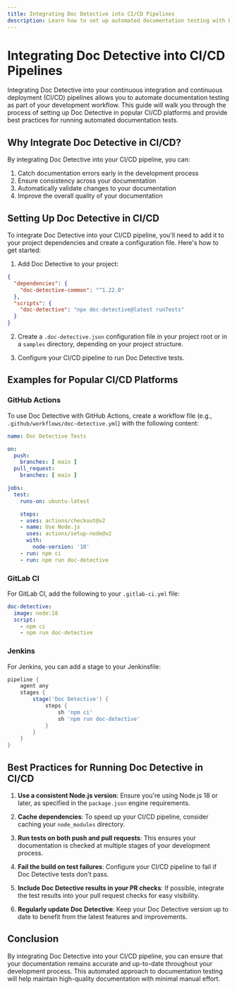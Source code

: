 ```yaml
---
title: Integrating Doc Detective into CI/CD Pipelines
description: Learn how to set up automated documentation testing with Doc Detective in your continuous integration and continuous deployment (CI/CD) workflows.
---
```


# Integrating Doc Detective into CI/CD Pipelines

Integrating Doc Detective into your continuous integration and continuous deployment (CI/CD) pipelines allows you to automate documentation testing as part of your development workflow. This guide will walk you through the process of setting up Doc Detective in popular CI/CD platforms and provide best practices for running automated documentation tests.

## Why Integrate Doc Detective in CI/CD?

By integrating Doc Detective into your CI/CD pipeline, you can:

1. Catch documentation errors early in the development process
2. Ensure consistency across your documentation
3. Automatically validate changes to your documentation
4. Improve the overall quality of your documentation

## Setting Up Doc Detective in CI/CD

To integrate Doc Detective into your CI/CD pipeline, you'll need to add it to your project dependencies and create a configuration file. Here's how to get started:

1. Add Doc Detective to your project:

```json
{
  "dependencies": {
    "doc-detective-common": "^1.22.0"
  },
  "scripts": {
    "doc-detective": "npx doc-detective@latest runTests"
  }
}
```

2. Create a `.doc-detective.json` configuration file in your project root or in a `samples` directory, depending on your project structure.

3. Configure your CI/CD pipeline to run Doc Detective tests.

## Examples for Popular CI/CD Platforms

### GitHub Actions

To use Doc Detective with GitHub Actions, create a workflow file (e.g., `.github/workflows/doc-detective.yml`) with the following content:

```yaml
name: Doc Detective Tests

on:
  push:
    branches: [ main ]
  pull_request:
    branches: [ main ]

jobs:
  test:
    runs-on: ubuntu-latest

    steps:
    - uses: actions/checkout@v2
    - name: Use Node.js
      uses: actions/setup-node@v2
      with:
        node-version: '18'
    - run: npm ci
    - run: npm run doc-detective
```

### GitLab CI

For GitLab CI, add the following to your `.gitlab-ci.yml` file:

```yaml
doc-detective:
  image: node:18
  script:
    - npm ci
    - npm run doc-detective
```

### Jenkins

For Jenkins, you can add a stage to your Jenkinsfile:

```groovy
pipeline {
    agent any
    stages {
        stage('Doc Detective') {
            steps {
                sh 'npm ci'
                sh 'npm run doc-detective'
            }
        }
    }
}
```

## Best Practices for Running Doc Detective in CI/CD

1. **Use a consistent Node.js version**: Ensure you're using Node.js 18 or later, as specified in the `package.json` engine requirements.

2. **Cache dependencies**: To speed up your CI/CD pipeline, consider caching your `node_modules` directory.

3. **Run tests on both push and pull requests**: This ensures your documentation is checked at multiple stages of your development process.

4. **Fail the build on test failures**: Configure your CI/CD pipeline to fail if Doc Detective tests don't pass.

5. **Include Doc Detective results in your PR checks**: If possible, integrate the test results into your pull request checks for easy visibility.

6. **Regularly update Doc Detective**: Keep your Doc Detective version up to date to benefit from the latest features and improvements.

## Conclusion

By integrating Doc Detective into your CI/CD pipeline, you can ensure that your documentation remains accurate and up-to-date throughout your development process. This automated approach to documentation testing will help maintain high-quality documentation with minimal manual effort.